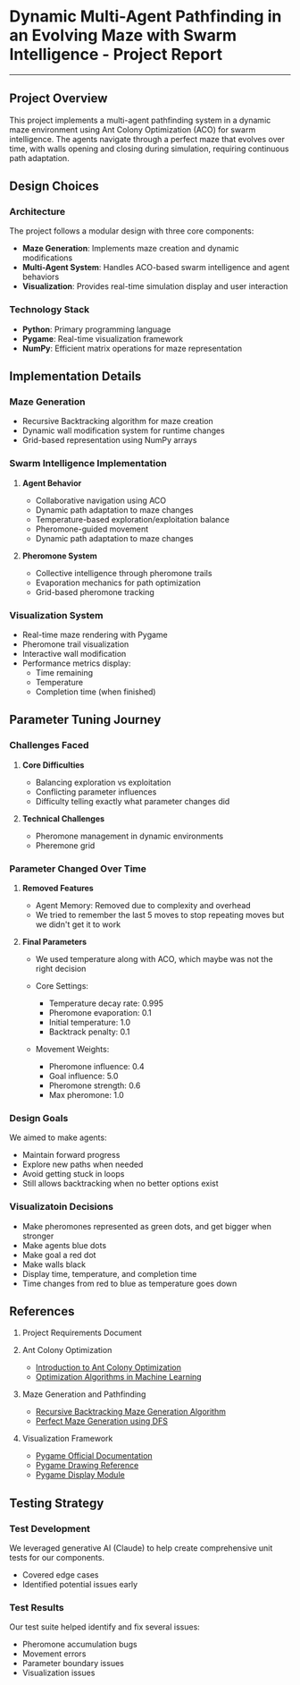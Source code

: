 # Dynamic Multi-Agent Pathfinding in an Evolving Maze with Swarm Intelligence - Project Report
---

## Project Overview
This project implements a multi-agent pathfinding system in a dynamic maze environment using Ant Colony Optimization (ACO) for swarm intelligence. The agents navigate through a perfect maze that evolves over time, with walls opening and closing during simulation, requiring continuous path adaptation.

## Design Choices

### Architecture
The project follows a modular design with three core components:
- **Maze Generation**: Implements maze creation and dynamic modifications
- **Multi-Agent System**: Handles ACO-based swarm intelligence and agent behaviors
- **Visualization**: Provides real-time simulation display and user interaction

### Technology Stack
- **Python**: Primary programming language
- **Pygame**: Real-time visualization framework
- **NumPy**: Efficient matrix operations for maze representation

## Implementation Details

### Maze Generation
- Recursive Backtracking algorithm for maze creation
- Dynamic wall modification system for runtime changes
- Grid-based representation using NumPy arrays

### Swarm Intelligence Implementation
1. **Agent Behavior**
   - Collaborative navigation using ACO
   - Dynamic path adaptation to maze changes
   - Temperature-based exploration/exploitation balance
   - Pheromone-guided movement
   - Dynamic path adaptation to maze changes

2. **Pheromone System**
   - Collective intelligence through pheromone trails
   - Evaporation mechanics for path optimization
   - Grid-based pheromone tracking

### Visualization System
- Real-time maze rendering with Pygame
- Pheromone trail visualization
- Interactive wall modification
- Performance metrics display:
  - Time remaining
  - Temperature
  - Completion time (when finished)

## Parameter Tuning Journey

### Challenges Faced
1. **Core Difficulties**
   - Balancing exploration vs exploitation
   - Conflicting parameter influences
   - Difficulty telling exactly what parameter changes did

2. **Technical Challenges**
   - Pheromone management in dynamic environments
   - Pheremone grid

### Parameter Changed Over Time

1. **Removed Features**
   - Agent Memory: Removed due to complexity and overhead
   - We tried to remember the last 5 moves to stop repeating moves but we didn't get it to work

2. **Final Parameters**
   - We used temperature along with ACO, which maybe was not the right decision

   - Core Settings:
     - Temperature decay rate: 0.995
     - Pheromone evaporation: 0.1
     - Initial temperature: 1.0
     - Backtrack penalty: 0.1

   - Movement Weights:
     - Pheromone influence: 0.4
     - Goal influence: 5.0
     - Pheromone strength: 0.6
     - Max pheromone: 1.0

### Design Goals
We aimed to make agents:
- Maintain forward progress
- Explore new paths when needed
- Avoid getting stuck in loops
- Still allows backtracking when no better options exist

### Visualizatoin Decisions
- Make pheromones represented as green dots, and get bigger when stronger
- Make agents blue dots
- Make goal a red dot
- Make walls black
- Display time, temperature, and completion time
- Time changes from red to blue as temperature goes down

## References

1. Project Requirements Document

2. Ant Colony Optimization
   - [Introduction to Ant Colony Optimization](https://www.geeksforgeeks.org/introduction-to-ant-colony-optimization/)
   - [Optimization Algorithms in Machine Learning](https://www.geeksforgeeks.org/optimization-algorithms-in-machine-learning/)

3. Maze Generation and Pathfinding
   - [Recursive Backtracking Maze Generation Algorithm](https://www.geeksforgeeks.org/rat-in-a-maze-backtracking-2/)
   - [Perfect Maze Generation using DFS](https://www.geeksforgeeks.org/maze-generation-algorithms/)

4. Visualization Framework
   - [Pygame Official Documentation](https://www.pygame.org/docs/)
   - [Pygame Drawing Reference](https://www.pygame.org/docs/ref/draw.html)
   - [Pygame Display Module](https://www.pygame.org/docs/ref/display.html)

## Testing Strategy

### Test Development
We leveraged generative AI (Claude) to help create comprehensive unit tests for our components.
- Covered edge cases
- Identified potential issues early

### Test Results
Our test suite helped identify and fix several issues:
- Pheromone accumulation bugs
- Movement errors
- Parameter boundary issues
- Visualization issues

